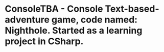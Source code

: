 # ConsoleTBA - Console Text-based-adventure game, code named: Nighthole. Started as a learning project in CSharp.
